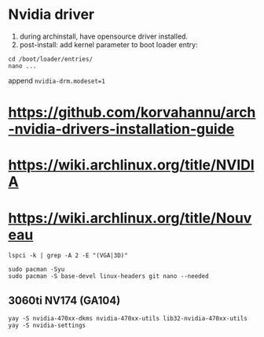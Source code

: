 # Nvidia driver

1. during archinstall, have opensource driver installed.
1. post-install: add kernel parameter to boot loader entry:

```
cd /boot/loader/entries/
nano ...
```
append <code>nvidia-drm.modeset=1</code>


# https://github.com/korvahannu/arch-nvidia-drivers-installation-guide
# https://wiki.archlinux.org/title/NVIDIA
# https://wiki.archlinux.org/title/Nouveau

```
lspci -k | grep -A 2 -E "(VGA|3D)"

sudo pacman -Syu
sudo pacman -S base-devel linux-headers git nano --needed
```

## 3060ti NV174 (GA104)
```
yay -S nvidia-470xx-dkms nvidia-470xx-utils lib32-nvidia-470xx-utils
yay -S nvidia-settings
```
